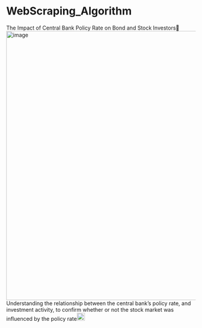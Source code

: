 # WebScraping_Algorithm

The Impact of Central Bank Policy Rate on Bond and Stock Investors<img width="714" alt="image" src="https://github.com/user-attachments/assets/649c2f61-389c-46f3-a8cd-bf96d0eb2ffe" />
Understanding the relationship between the central bank’s policy rate, and investment activity, to confirm whether or not the stock market was influenced by the policy rate<img width="21" alt="image" src="https://github.com/user-attachments/assets/921107f9-5ac1-40f0-8f41-f655729e67b8" />



